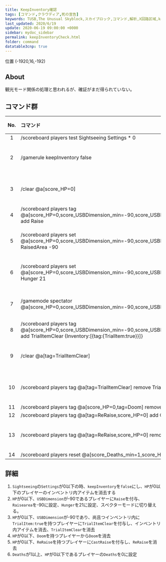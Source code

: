 ```yaml
---
title: KeepInventory確認
tags: [コマンド,クラウディア,死の宣告]
keywords: TUSB,The Unusual Skyblock,スカイブロック,コマンド,解析,X回路区域,keepinventory,キープインベントリ,観光モード
last_updated: 2020/6/19
update: 2020-06-19 09:00:00 +0000
sidebar: mydoc_sidebar
permalink: keepInventoryCheck.html
folder: command
datatable3cnp: true
---
```


<span class="label label-primary">位置 (-1920,16,-192)</span>

## About

観光モード関係の処理と思われるが、確証がまだ得られていない。

## コマンド群

<div class="datatable3cnp-begin"></div>

|No.|コマンド|状態|
|:-:|:-|:-|
|1|/scoreboard players test Sightseeing Settings * 0|
|2|/gamerule keepInventory false|条件付き|
|3|/clear @a[score_HP=0]|条件付き|
|4|/scoreboard players tag @a[score_HP=0,score_USBDimension_min=-90,score_USBDimension=-90] add Raise|
|5|/scoreboard players set @a[score_HP=0,score_USBDimension_min=-90,score_USBDimension=-90] RaisedArea -90|条件付き|
|6|/scoreboard players set @a[score_HP=0,score_USBDimension_min=-90,score_USBDimension=-90] Hunger 21|条件付き|
|7|/gamemode spectator @a[score_HP=0,score_USBDimension_min=-90,score_USBDimension=-90]|条件付き|
|8|/scoreboard players tag @a[score_HP=0,score_USBDimension_min=-90,score_USBDimension=-90] add TrialItemClear {Inventory:[{tag:{TrialItem:true}}]}|
|9|/clear @a[tag=TrialItemClear]|条件付き|
|10|/scoreboard players tag @a[tag=TrialItemClear] remove TrialItemClear|条件付き|
|11|/scoreboard players tag @a[score_HP=0,tag=Doom] remove Doom|
|12|/scoreboard players tag @a[tag=ReRaise,score_HP=0] add CastRaise|
|13|/scoreboard players tag @a[tag=ReRaise,score_HP=0] remove ReRaise|条件付き|
|14|/scoreboard players reset @a[score_Deaths_min=1,score_HP=0] Deaths|

<div class="datatable3cnp-end"></div>

## 詳細

1. `Sightseeing`の`Settings`が0以下の時、`keepInventory`を`false`にし、`HP`が0以下のプレイヤーのインベントリ内アイテムを消去する
2. `HP`が0以下、`USBDimension`が-90であるプレイヤーに`Raise`を付与、`Raisearea`を-90に設定、`Hunger`を21に設定、スペクターモードに切り替える。
3. `HP`が0以下、`USBDimension`が-90であり、尚且つインベントリ内に`TrialItem:true`を持つプレイヤーに`TrialItemClear`を付与し、インベントリ内アイテムを消去、`TrialItemClear`を消去
4. `HP`が0以下、`Doom`を持つプレイヤーから`Doom`を消去
5. `HP`が0以下、`ReRaise`を持つプレイヤーに`CastRaise`を付与し、`ReRaise`を消去
6. `Deaths`が1以上、`HP`が0以下であるプレイヤーの`Deaths`を0に設定
